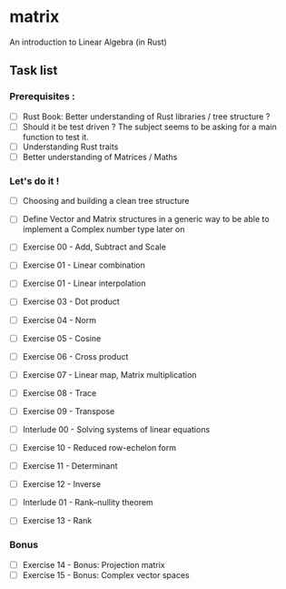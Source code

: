 # matrix
An introduction to Linear Algebra (in Rust)

## Task list

### Prerequisites :
- [ ] Rust Book: Better understanding of Rust libraries / tree structure ?
- [ ] Should it be test driven ? The subject seems to be asking for a main function to test it.
- [ ] Understanding Rust traits
- [ ] Better understanding of Matrices / Maths

### Let's do it !
- [ ] Choosing and building a clean tree structure
- [ ] Define Vector and Matrix structures in a generic way to be able to implement a Complex number type later on

- [ ] Exercise 00 - Add, Subtract and Scale
- [ ] Exercise 01 - Linear combination
- [ ] Exercise 01 - Linear interpolation
- [ ] Exercise 03 - Dot product
- [ ] Exercise 04 - Norm
- [ ] Exercise 05 - Cosine
- [ ] Exercise 06 - Cross product
- [ ] Exercise 07 - Linear map, Matrix multiplication
- [ ] Exercise 08 - Trace
- [ ] Exercise 09 - Transpose
- [ ] Interlude 00 - Solving systems of linear equations
- [ ] Exercise 10 - Reduced row-echelon form
- [ ] Exercise 11 - Determinant
- [ ] Exercise 12 - Inverse
- [ ] Interlude 01 - Rank–nullity theorem
- [ ] Exercise 13 - Rank

### Bonus
- [ ] Exercise 14 - Bonus: Projection matrix
- [ ] Exercise 15 - Bonus: Complex vector spaces
